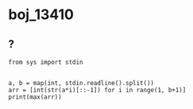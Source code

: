 # boj_13410
## ?

```python3
from sys import stdin


a, b = map(int, stdin.readline().split())
arr = [int(str(a*i)[::-1]) for i in range(1, b+1)]
print(max(arr))
```
